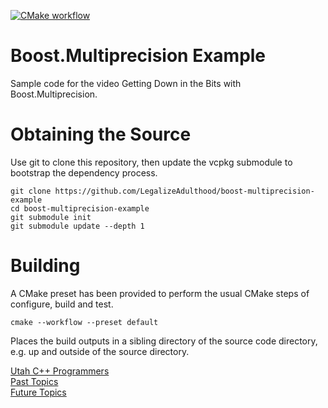 [![CMake workflow](https://github.com/LegalizeAdulthood/boost-multiprecision-example/actions/workflows/cmake.yml/badge.svg)](https://github.com/LegalizeAdulthood/boost-multiprecision-example/actions/workflows/cmake.yml)

# Boost.Multiprecision Example

Sample code for the video Getting Down in the Bits with Boost.Multiprecision.

# Obtaining the Source

Use git to clone this repository, then update the vcpkg submodule to bootstrap
the dependency process.

```
git clone https://github.com/LegalizeAdulthood/boost-multiprecision-example
cd boost-multiprecision-example
git submodule init
git submodule update --depth 1
```

# Building

A CMake preset has been provided to perform the usual CMake steps of
configure, build and test.

```
cmake --workflow --preset default
```

Places the build outputs in a sibling directory of the source code directory, e.g. up
and outside of the source directory.

[Utah C++ Programmers](https://meetup.com/utah-cpp-programmers)\
[Past Topics](https://utahcpp.wordpress.com/past-meeting-topics/)\
[Future Topics](https://utahcpp.wordpress.com/future-meeting-topics/)
